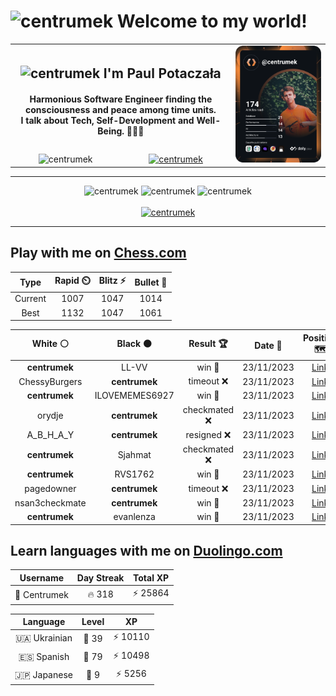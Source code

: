 <h1>
  <img
    src="https://emojis.slackmojis.com/emojis/images/1531849430/4246/blob-sunglasses.gif"
    width="30"
    alt="centrumek"
  />
  Welcome to my world!
</h1>

<table>
  <tbody>
    <tr>
      <td align="center" width="70%" colspan="2">
        <h2>
          <img
            src="https://raw.githubusercontent.com/MartinHeinz/MartinHeinz/master/wave.gif"
            width="30px"
            alt="centrumek"
          />
          I'm Paul Potaczała
        </h2>
        <h4>
          Harmonious Software Engineer finding the consciousness and peace among time units.
          <br/>
          I talk about Tech, Self-Development and Well-Being. 🌿🧘🚀
        </h4>
      </td>
      <td width="30%" rowspan="2">
        <a href="https://app.daily.dev/centrumek">
          <img
            src="./devcard.svg"
            alt="centrumek"
          />
        </a>
      </td>
    </tr>
    <tr align="center">
      <td>
        <img
          src="https://komarev.com/ghpvc/?username=centrumek&label=visitors&color=0e75b6&style=flat"
          alt="centrumek"
        >
      </td>
      <td>
        <a href="https://stackoverflow.com/users/14496012/centrumek">
          <img
            src="https://stackoverflow.com/users/flair/14496012.png?theme=dark"
            alt="centrumek"
          >
        </a>
      </td>
    </tr>
  </tbody>
</table>

---
<div align="center">
  <img 
    src="https://github-readme-stats.vercel.app/api?username=centrumek&show_icons=true&count_private=true&theme=dark&hide_border=true&hide=issues,contribs&bg_color=00000000"
    alt="centrumek"
  />
  <img
    src="https://github-readme-stats.vercel.app/api/top-langs/?username=centrumek&layout=compact&hide_border=true&theme=dark&bg_color=00000000&langs_count=6&exclude_repo=air-statistic-app"
    alt="centrumek"
  />
  <img 
    src="https://github-readme-streak-stats.herokuapp.com?user=centrumek&theme=dark&hide_border=true&background=FFFFFF00"
    alt="centrumek"
  />
  <br/>
  <br/>
  <a href="https://www.buymeacoffee.com/centrumek">
    <img
      src="https://cdn.buymeacoffee.com/buttons/v2/default-orange.png"
      height="50"
      width="210"
      alt="centrumek"
    />
  </a>
</div>

---

## Play with me on [Chess.com](https://www.chess.com/member/centrumek)

<div align="center">
<!--START_SECTION:chessStats-->
<!-- Automatically generated with https://github.com/Balastrong/chess-stats-action -->

| Type | Rapid ⏲️ | Blitz ⚡ | Bullet 🔫 |
|:---:|:---:|:---:|:---:|
| Current | 1007 | 1047 | 1014 |
| Best | 1132 | 1047 | 1061 |

| White ⚪ | Black ⚫ | Result 🏆 | Date 📅 | Position 🗺️ | Type 🕕 |
|:---:|:---:|:---:|:---:|:---:|:---:|
| **centrumek** | LL-VV | win 🥇 | 23/11/2023 | <a href="http://www.ee.unb.ca/cgi-bin/tervo/fen.pl?select=4r3/2N1b1p1/k2p1p1p/3P4/2q2pP1/7P/5PK1/1R6 b - -">Link</a> | Bullet |
| ChessyBurgers | **centrumek** | timeout ❌ | 23/11/2023 | <a href="http://www.ee.unb.ca/cgi-bin/tervo/fen.pl?select=1B5r/4R2p/8/1p4P1/4k3/8/6P1/6K1 b - -">Link</a> | Bullet |
| **centrumek** | ILOVEMEMES6927 | win 🥇 | 23/11/2023 | <a href="http://www.ee.unb.ca/cgi-bin/tervo/fen.pl?select=8/6B1/4K2P/8/1P6/8/P1Q5/3Rk3 b - -">Link</a> | Bullet |
| orydje | **centrumek** | checkmated ❌ | 23/11/2023 | <a href="http://www.ee.unb.ca/cgi-bin/tervo/fen.pl?select=5rk1/p5Q1/3p4/2pr4/1p2P2q/3PB3/PPP2P1P/2K3RR b - -">Link</a> | Bullet |
| A_B_H_A_Y | **centrumek** | resigned ❌ | 23/11/2023 | <a href="http://www.ee.unb.ca/cgi-bin/tervo/fen.pl?select=r7/pb1k3p/1p1pQ1p1/2p5/5PB1/2B5/PPP3PP/2KRR3 b - -">Link</a> | Bullet |
| **centrumek** | Sjahmat | checkmated ❌ | 23/11/2023 | <a href="http://www.ee.unb.ca/cgi-bin/tervo/fen.pl?select=1n3rk1/3p1pp1/4p3/2p1P3/r5qK/8/8/8 w - -">Link</a> | Bullet |
| **centrumek** | RVS1762 | win 🥇 | 23/11/2023 | <a href="http://www.ee.unb.ca/cgi-bin/tervo/fen.pl?select=k2r2nr/pQp4p/3q2p1/3p1p2/1R1P4/2B1P3/P1P2PPP/4K2R b K -">Link</a> | Bullet |
| pagedowner | **centrumek** | timeout ❌ | 23/11/2023 | <a href="http://www.ee.unb.ca/cgi-bin/tervo/fen.pl?select=5r2/8/6pk/4p3/6RP/6R1/5P1K/8 b - -">Link</a> | Bullet |
| nsan3checkmate | **centrumek** | win 🥇 | 23/11/2023 | <a href="http://www.ee.unb.ca/cgi-bin/tervo/fen.pl?select=5rk1/3b4/6n1/8/1P6/8/7P/6K1 w - -">Link</a> | Bullet |
| **centrumek** | evanlenza | win 🥇 | 23/11/2023 | <a href="http://www.ee.unb.ca/cgi-bin/tervo/fen.pl?select=8/pp5p/4pkp1/8/1q6/2R5/2R5/2K5 b - -">Link</a> | Bullet |

<!--END_SECTION:chessStats-->
</div>

## Learn languages with me on [Duolingo.com](https://www.duolingo.com/profile/Centrumek)

<div align="center">
<!--START_SECTION:duolingoStats-->
<!-- Automatically generated with https://github.com/centrumek/duolingo-readme-stats-->

| Username | Day Streak | Total XP |
|:---:|:---:|:---:|
| 👤 Centrumek | 🔥 318 | ⚡ 25864 |

| Language | Level | XP |
|:---:|:---:|:---:|
| 🇺🇦 Ukrainian | 👑 39 | ⚡ 10110 |
| 🇪🇸 Spanish | 👑 79 | ⚡ 10498 |
| 🇯🇵 Japanese | 👑 9 | ⚡ 5256 |

<!--END_SECTION:duolingoStats-->
</div>
<!--
**centrumek/centrumek** is a ✨ _special_ ✨ repository because its `README.md` (this file) appears on your GitHub profile.

Here are some ideas to get you started:

- 🔭 I’m currently working on ...
- 🌱 I’m currently learning ...
- 👯 I’m looking to collaborate on ...
- 🤔 I’m looking for help with ...
- 💬 Ask me about ...
- 📫 How to reach me: ...
- 😄 Pronouns: ...
- ⚡ Fun fact: ...
-->
